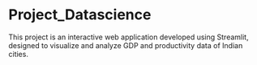 # Project_Datascience
This project is an interactive web application developed using Streamlit, designed to visualize and analyze GDP and productivity data of Indian cities.
